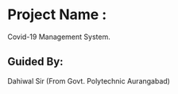 # Project Name :
Covid-19 Management System.

## Guided By: 
Dahiwal Sir (From Govt. Polytechnic Aurangabad)






